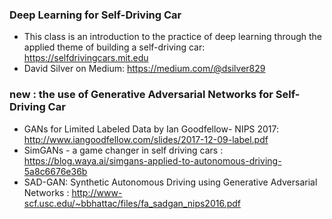 ### Deep Learning for Self-Driving Car
* This class is an introduction to the practice of deep learning through the applied theme of building a self-driving car: 
https://selfdrivingcars.mit.edu
* David Silver on Medium: https://medium.com/@dsilver829

###  new : the use of Generative Adversarial Networks for Self-Driving Car 
* GANs for Limited Labeled Data by Ian Goodfellow- NIPS 2017: http://www.iangoodfellow.com/slides/2017-12-09-label.pdf
* SimGANs - a game changer in self driving cars : https://blog.waya.ai/simgans-applied-to-autonomous-driving-5a8c6676e36b
* SAD-GAN: Synthetic Autonomous Driving using Generative Adversarial Networks : http://www-scf.usc.edu/~bbhattac/files/fa_sadgan_nips2016.pdf

